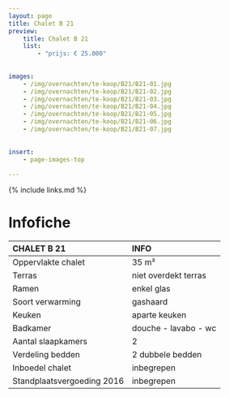 ```yaml
---
layout: page
title: Chalet B 21
preview: 
    title: Chalet B 21
    list:
        - "prijs: € 25.000"
        
        
images:
    - /img/overnachten/te-koop/B21/B21-01.jpg
    - /img/overnachten/te-koop/B21/B21-02.jpg
    - /img/overnachten/te-koop/B21/B21-03.jpg
    - /img/overnachten/te-koop/B21/B21-04.jpg
    - /img/overnachten/te-koop/B21/B21-05.jpg
    - /img/overnachten/te-koop/B21/B21-06.jpg
    - /img/overnachten/te-koop/B21/B21-07.jpg
    
    
insert:
    - page-images-top
    
---
```


{% include links.md %}



# Infofiche 

CHALET B 21                 | INFO        | 
:---------------------------|:------------|
Oppervlakte chalet          |35 m²
Terras                      |niet overdekt terras 
Ramen                       |enkel glas
Soort verwarming            |gashaard
Keuken                      |aparte keuken
Badkamer                    |douche - lavabo - wc
Aantal slaapkamers          |2
Verdeling bedden            |2 dubbele bedden
Inboedel chalet             |inbegrepen
Standplaatsvergoeding 2016  |inbegrepen
